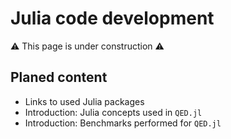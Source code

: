 # Julia code development

:warning: This page is under construction :warning: 

## Planed content
* Links to used Julia packages
* Introduction: Julia concepts used in `QED.jl`
* Introduction: Benchmarks performed for `QED.jl`

